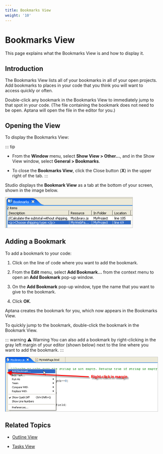 ```yaml
---
title: Bookmarks View
weight: '10'
---
```


# Bookmarks View

This page explains what the Bookmarks View is and how to display it.

## Introduction

The Bookmarks View lists all of your bookmarks in all of your open projects. Add bookmarks to places in your code that you think you will want to access quickly or often.

Double-click any bookmark in the Bookmarks View to immediately jump to that spot in your code. (The file containing the bookmark does not need to be open. Aptana will open the file in the editor for you.)

## Opening the View

To display the Bookmarks View:

::: tip
* From the **Window** menu, select **Show View > Other...**, and in the Show View window, select **General > Bookmarks**.

* To close the **Bookmarks View**, click the Close button (**X**) in the upper right of the tab.
:::

Studio displays the **Bookmark View** as a tab at the bottom of your screen, shown in the image below.

![BookmarksView](./BookmarksView.png)

## Adding a Bookmark

To add a bookmark to your code:

1. Click on the line of code where you want to add the bookmark.

2. From the **Edit** menu, select **Add Bookmark...** from the context menu to open an **Add Bookmark** pop-up window.

3. On the **Add Bookmark** pop-up window, type the name that you want to give to the bookmark.

4. Click **OK**.

Aptana creates the bookmark for you, which now appears in the Bookmarks View.

To quickly jump to the bookmark, double-click the bookmark in the Bookmark View.

::: warning ⚠️ Warning
You can also add a bookmark by right-clicking in the gray left margin of your editor (shown below) next to the line where you want to add the bookmark.
:::

![AddBookmark](./AddBookmark.png)

## Related Topics

* [Outline View](/guide/Axway_Appcelerator_Studio/Axway_Appcelerator_Studio_Guide/Basic_Concepts/Views/Outline_View/)

* [Tasks View](/guide/Axway_Appcelerator_Studio/Axway_Appcelerator_Studio_Guide/Basic_Concepts/Views/Tasks_View/)
